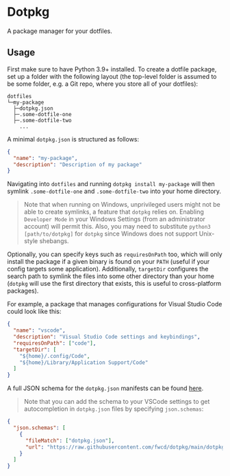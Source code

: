 # Dotpkg

A package manager for your dotfiles.

## Usage

First make sure to have Python 3.9+ installed. To create a dotfile package, set up a folder with the following layout (the top-level folder is assumed to be some folder, e.g. a Git repo, where you store all of your dotfiles):

```
dotfiles
└─my-package
  ├─dotpkg.json
  ├─.some-dotfile-one
  ├─.some-dotfile-two
    ...
```

A minimal `dotpkg.json` is structured as follows:

```json
{
  "name": "my-package",
  "description": "Description of my package"
}
```

Navigating into `dotfiles` and running `dotpkg install my-package` will then symlink `.some-dotfile-one` and `.some-dotfile-two` into your home directory.

> Note that when running on Windows, unprivileged users might not be able to create symlinks, a feature that `dotpkg` relies on. Enabling `Developer Mode` in your Windows Settings (from an administrator account) will permit this. Also, you may need to substitute `python3 [path/to/dotpkg]` for `dotpkg` since Windows does not support Unix-style shebangs.

Optionally, you can specify keys such as `requiresOnPath` too, which will only install the package if a given binary is found on your `PATH` (useful if your config targets some application). Additionally, `targetDir` configures the search path to symlink the files into some other directory than your home (`dotpkg` will use the first directory that exists, this is useful to cross-platform packages).

For example, a package that manages configurations for Visual Studio Code could look like this:

```json
{
  "name": "vscode",
  "description": "Visual Studio Code settings and keybindings",
  "requiresOnPath": ["code"],
  "targetDir": [
    "${home}/.config/Code",
    "${home}/Library/Application Support/Code"
  ]
}
```

A full JSON schema for the `dotpkg.json` manifests can be found [here](dotpkg.schema.json).

> Note that you can add the schema to your VSCode settings to get autocompletion in `dotpkg.json` files by specifying `json.schemas`:

```json
{
  "json.schemas": [
    {
      "fileMatch": ["dotpkg.json"],
      "url": "https://raw.githubusercontent.com/fwcd/dotpkg/main/dotpkg.schema.json"
    }
  ]
}
```
